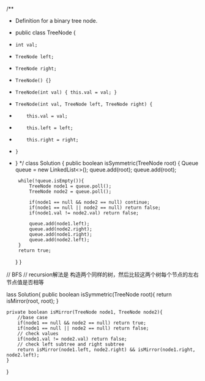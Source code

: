 /**
 * Definition for a binary tree node.
 * public class TreeNode {
 *     int val;
 *     TreeNode left;
 *     TreeNode right;
 *     TreeNode() {}
 *     TreeNode(int val) { this.val = val; }
 *     TreeNode(int val, TreeNode left, TreeNode right) {
 *         this.val = val;
 *         this.left = left;
 *         this.right = right;
 *     }
 * }
 */
class Solution {
    public boolean isSymmetric(TreeNode root) {
        Queue<TreeNode> queue = new LinkedList<>();
        queue.add(root);
        queue.add(root);
        
        while(!queue.isEmpty()){
            TreeNode node1 = queue.poll();
            TreeNode node2 = queue.poll();
            
            if(node1 == null && node2 == null) continue;
            if(node1 == null || node2 == null) return false;
            if(node1.val != node2.val) return false;
            
            queue.add(node1.left);
            queue.add(node2.right);
            queue.add(node1.right);
            queue.add(node2.left);
        }
        return true;
    }
}

// BFS
// recursion解法是 构造两个同样的树，然后比较这两个树每个节点的左右节点值是否相等

lass Solution{
    public boolean isSymmetric(TreeNode root){
        return isMirror(root, root);
    }

    private boolean isMirror(TreeNode node1, TreeNode node2){
        //base case
        if(node1 == null && node2 == null) return true;
        if(node1 == null || node2 == null) return false;
        // check values
        if(node1.val != node2.val) return false;
        // check left subtree and right subtree
        return isMirror(node1.left, node2.right) && isMirror(node1.right, node2.left);
    }
}
